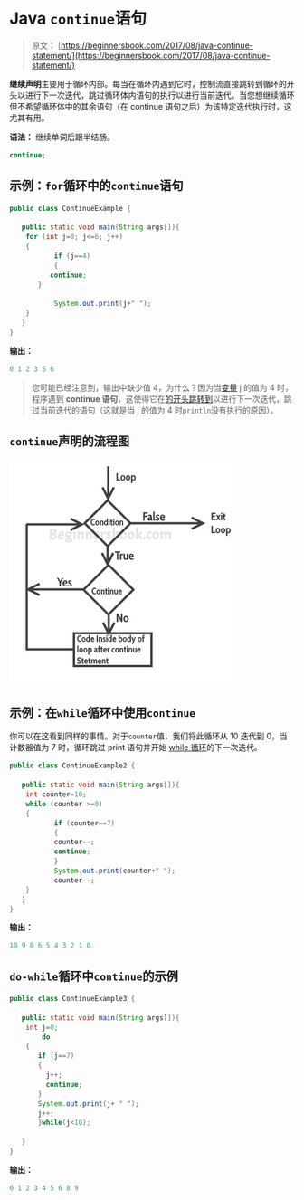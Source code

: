 # Java `continue`语句

> 原文： [https://beginnersbook.com/2017/08/java-continue-statement/](https://beginnersbook.com/2017/08/java-continue-statement/)

**继续声明**主要用于循环内部。每当在循环内遇到它时，控制流直接跳转到循环的开头以进行下一次迭代，跳过循环体内语句的执行以进行当前迭代。当您想继续循环但不希望循环体中的其余语句（在 continue 语句之后）为该特定迭代执行时，这尤其有用。

**语法：**
继续单词后跟半结肠。

```java
continue;
```

## 示例：`for`循环中的`continue`语句

```java
public class ContinueExample {

   public static void main(String args[]){
	for (int j=0; j<=6; j++)
	{
           if (j==4)
           {
	      continue;
	   }

           System.out.print(j+" ");
	}
   }
}
```

**输出：**

```java
0 1 2 3 5 6
```

> 您可能已经注意到，输出中缺少值 4，为什么？因为当[变量](https://beginnersbook.com/2017/08/variables-in-java/) j 的值为 4 时，程序遇到 **continue 语句**，这使得它在[的开头跳转到](https://beginnersbook.com/2015/03/for-loop-in-java-with-example/)以进行下一次迭代，跳过当前迭代的语句（这就是当 j 的值为 4 时`println`没有执行的原因）。

## `continue`声明的流程图

![Continue Statement](img/0eb6023039f4c9bea7a24ed0d9e861d5.jpg)

## 示例：在`while`循环中使用`continue`

你可以在这看到同样的事情。对于`counter`值，我们将此循环从 10 迭代到 0，当计数器值为 7 时，循环跳过 print 语句并开始 [while 循环](https://beginnersbook.com/2015/03/while-loop-in-java-with-examples/)的下一次迭代。

```java
public class ContinueExample2 {

   public static void main(String args[]){
	int counter=10;
	while (counter >=0)
	{
           if (counter==7)
           {
	       counter--;
	       continue;
           }
           System.out.print(counter+" ");
           counter--;
	}
   }
}

```

**输出：**

```java
10 9 8 6 5 4 3 2 1 0
```

## `do-while`循环中`continue`的示例

```java
public class ContinueExample3 {

   public static void main(String args[]){
	int j=0;
        do
	{
	   if (j==7)
	   {
		 j++;
		 continue;
	   }
	   System.out.print(j+ " ");
	   j++;
       }while(j<10);

   }
}

```

**输出：**

```java
0 1 2 3 4 5 6 8 9 

```